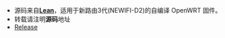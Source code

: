 - 源码来自[**Lean**](https://github.com/coolsnowwolf/lede "Lean")，适用于新路由3代(NEWIFI-D2)的自编译 OpenWRT 固件。
- 转载请注明**源码**地址
- [Release](https://github.com/aorosora/NEWIFI-D2-X86-LEDE/releases)
